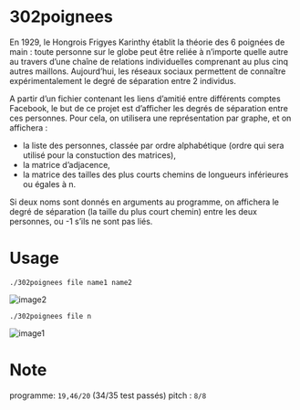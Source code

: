 # 302poignees
En 1929, le Hongrois Frigyes Karinthy établit la théorie des 6 poignées de main :
toute personne sur le globe peut être reliée à n’importe quelle autre au travers
d’une chaîne de relations individuelles comprenant au plus cinq autres maillons.
Aujourd’hui, les réseaux sociaux permettent de connaître expérimentalement le
degré de séparation entre 2 individus.

A partir d’un fichier contenant les liens d’amitié entre différents comptes Facebook,
le but de ce projet est d’afficher les degrés de séparation entre ces personnes.
Pour cela, on utilisera une représentation par graphe, et on affichera :
- la liste des personnes, classée par ordre alphabétique (ordre qui sera utilisé
pour la constuction des matrices),
- la matrice d’adjacence,
- la matrice des tailles des plus courts chemins de longueurs inférieures ou
égales à n.

Si deux noms sont donnés en arguments au programme, on affichera le degré de
séparation (la taille du plus court chemin) entre les deux personnes, ou -1 s’ils
ne sont pas liés.

# Usage

`./302poignees file name1 name2`

![image2](https://cloud.githubusercontent.com/assets/15813261/19431064/271044c4-9457-11e6-9d69-524c07321207.png)

`./302poignees file n`

![image1](https://cloud.githubusercontent.com/assets/15813261/19431065/2712b452-9457-11e6-89c9-4f65e84e9212.png)

# Note
programme: `19,46/20` (34/35 test passés) pitch : `8/8`
